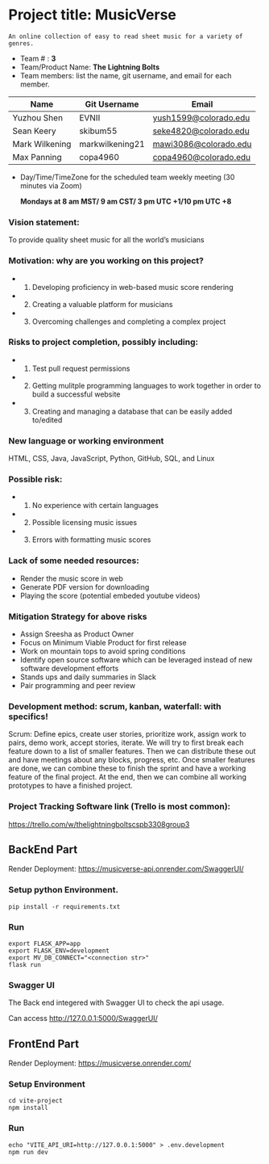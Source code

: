 # Project title: **MusicVerse**

    An online collection of easy to read sheet music for a variety of genres.
* Team # : **3**
* Team/Product Name: **The Lightning Bolts**
* Team members: list the name, git username, and email for each member.
  
| Name           	| Git Username    	| Email                 	|
|----------------	|-----------------	|-----------------------	|
| Yuzhou Shen    	| EVNII           	| yush1599@colorado.edu 	|
| Sean Keery     	| skibum55        	| seke4820@colorado.edu 	|
| Mark Wilkening 	| markwilkening21 	| mawi3086@colorado.edu 	|
| Max Panning    	| copa4960        	| copa4960@colorado.edu 	|

* Day/Time/TimeZone for the scheduled team weekly meeting (30 minutes via Zoom)
  
	**Mondays at 8 am MST/ 9 am CST/ 3 pm UTC +1/10 pm UTC +8**

### Vision statement:
   
To provide quality sheet music for all the world’s musicians

### Motivation: why are you working on this project?

- 1. Developing proficiency in web-based music score rendering
- 2. Creating a valuable platform for musicians
- 3. Overcoming challenges and completing a complex project
  
### Risks to project completion, possibly including:

- 1. Test pull request permissions
- 2. Getting mulitple programming languages to work together in order to build a successful website
- 3. Creating and managing a database that can be easily added to/edited

### New language or working environment 
HTML, CSS, Java, JavaScript, Python, GitHub, SQL, and Linux

### Possible risk: 

- 1. No experience with certain languages
- 2. Possible licensing music issues
- 3. Errors with formatting music scores

### Lack of some needed resources:
* Render the music score in web
* Generate PDF version for downloading
* Playing the score (potential embeded youtube videos)

### Mitigation Strategy for above risks

* Assign Sreesha as Product Owner
* Focus on Minimum Viable Product for first release
* Work on mountain tops to avoid spring conditions 
* Identify open source software which can be leveraged instead of new software development efforts
* Stands ups and daily summaries in Slack
* Pair programming and peer review 

### Development method: scrum, kanban, waterfall: with specifics!

Scrum: Define epics, create user stories, prioritize work, assign work to pairs, demo work, accept stories, iterate. We will try to first break each feature down to a list of smaller features. Then we can distribute these out and have meetings about any blocks, progress, etc. Once smaller features are done, we can combine these to finish the sprint and have a working feature of the final project. At the end, then we can combine all working prototypes to have a finished project.

### Project Tracking Software link (Trello is most common): 
https://trello.com/w/thelightningboltscspb3308group3

## BackEnd Part

Render Deployment: https://musicverse-api.onrender.com/SwaggerUI/
### Setup python Environment.

```shell
pip install -r requirements.txt
```

### Run
```shell
export FLASK_APP=app
export FLASK_ENV=development
export MV_DB_CONNECT="<connection str>"
flask run
```

### Swagger UI
The Back end integered with Swagger UI to check the api usage.

Can access http://127.0.0.1:5000/SwaggerUI/

## FrontEnd Part

Render Deployment: https://musicverse.onrender.com/

### Setup Environment
```shell
cd vite-project
npm install
```

### Run
```shell
echo "VITE_API_URI=http://127.0.0.1:5000" > .env.development
npm run dev
```